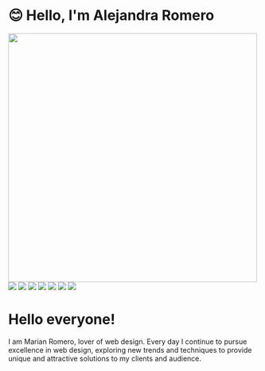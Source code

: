  <h1> 😊 Hello, I'm Alejandra Romero</h1>
<img src='https://github.com/Alejandra0505/Alejandra0505/assets/139885011/b05554f1-3a0e-490a-b8b8-522cef464ab1' width= 500px> <br>
<img src='https://github.com/Alejandra0505/Alejandra0505/assets/139885011/490a6976-afd9-4fed-85d5-a05dc52122a4'> <img src='https://github.com/Alejandra0505/Alejandra0505/assets/139885011/d8c3988d-ae73-47c8-9d64-98ee2b0610af'> <img src='https://github.com/Alejandra0505/Alejandra0505/assets/139885011/557c2bf9-f09a-4444-89bd-e864a8630c92'> <img src='https://github.com/Alejandra0505/Alejandra0505/assets/139885011/22747195-342b-4263-918c-53f2f3a4dbc1'> <img src='https://github.com/Alejandra0505/Alejandra0505/assets/139885011/8e1399f9-f426-4930-be4b-41076f74a5a6'> <img src='https://github.com/Alejandra0505/Alejandra0505/assets/139885011/90503bf3-d44a-404f-80c8-218d81cf1ea4'> <img src='https://github.com/Alejandra0505/Alejandra0505/assets/139885011/87688487-2381-44f0-b8a7-b72505ca8cf6'>
<h1>Hello everyone!</h1>  I am Marian Romero, lover of web design. Every day I continue to pursue excellence in web design, exploring new trends and techniques to provide unique and attractive solutions to my clients and audience.
